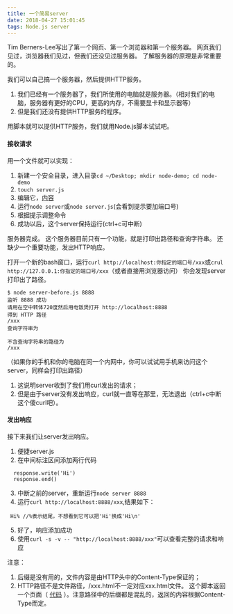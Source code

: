 ```yaml
---
title: 一个简易server
date: 2018-04-27 15:01:45
tags: Node.js server
---
```

Tim Berners-Lee写出了第一个网页、第一个浏览器和第一个服务器。
网页我们见过，浏览器我们见过，但我们还没见过服务器。
了解服务器的原理是非常重要的。

我们可以自己搞一个服务器，然后提供HTTP服务。
1. 我们已经有一个服务器了，我们所使用的电脑就是服务器。（相对我们的电脑，服务器有更好的CPU，更高的内存，不需要显卡和显示器等）
2. 但是我们还没有提供HTTP服务的程序。

用脚本就可以提供HTTP服务，我们就用Node.js脚本试试吧。
#### 接收请求
用一个文件就可以实现：
1. 新建一个安全目录，进入目录`cd ~/Desktop; mkdir node-demo; cd node-demo`
2. `touch server.js`
3. 编辑它，[内容](https://github.com/Luke19950111/node-demo/blob/master/server-before.js)
4. 运行`node server`或`node server.js`(会看到提示要加端口号)
5. 根据提示调整命令
6. 成功以后，这个server保持运行(ctrl+c可中断)

服务器完成。
这个服务器目前只有一个功能，就是打印出路径和查询字符串。
还缺少一个重要功能，发出HTTP响应。

打开一个新的bash窗口，运行`curl http://localhost:你指定的端口号/xxx`或`crul http://127.0.0.1:你指定的端口号/xxx`（或者直接用浏览器访问）
你会发现server打印出了路径。
```
$ node server-before.js 8888
监听 8888 成功
请用在空中转体720度然后用电饭煲打开 http://localhost:8888
得到 HTTP 路径
/xxx
查询字符串为

不含查询字符串的路径为
/xxx

```
（如果你的手机和你的电脑在同一个内网中，你可以试试用手机来访问这个server，同样会打印出路径）

1. 这说明server收到了我们用curl发出的请求；
2. 但是由于server没有发出响应，curl就一直等在那里，无法退出（ctrl+c中断这个傻curl吧）。
#### 发出响应
接下来我们让server发出响应。
1. 便捷server.js
2. 在中间标注区间添加两行代码
```
  response.write('Hi')
  response.end()
```
3. 中断之前的server，重新运行`node server 8888`
4. 运行`curl http://localhost:8888/xxx`,结果如下：
```
 Hi% //%表示结尾，不想看到它可以把'Hi'换成'Hi\n'
```
5. 好了，响应添加成功
6. 使用`curl -s -v -- "http://localhost:8888/xxx"`可以查看完整的请求和响应

注意：
1. 后缀是没有用的，文件内容是由HTTP头中的Content-Type保证的；
2. HTTP路径不是文件路径，/xxx.html不一定对应xxx.html文件。
这个脚本返回一个页面（ [代码](https://github.com/Luke19950111/node-demo/blob/master/server.js) ）。注意路径中的后缀都是混乱的，返回的内容根据Content-Type而定。